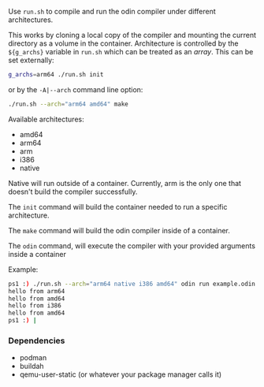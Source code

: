 Use `run.sh` to compile and run the odin compiler under different architectures.

This works by cloning a local copy of the compiler and mounting the current directory
as a volume in the container.  Architecture is controlled by the `${g_archs}`
variable in `run.sh` which can be treated as an *array*.  This can be set externally:

```sh
g_archs=arm64 ./run.sh init
```

or by the `-A|--arch` command line option:

```sh
./run.sh --arch="arm64 amd64" make
```

Available architectures:
* amd64
* arm64
* arm
* i386
* native

Native will run outside of a container. Currently, arm is the only one that doesn't
build the compiler successfully.

The `init` command will build the container needed to run a specific architecture.

The `make` command will build the odin compiler inside of a container.

The `odin` command, will execute the compiler with your provided arguments inside a container

Example:

```sh
ps1 :) ./run.sh --arch="arm64 native i386 amd64" odin run example.odin -file
hello from arm64
hello from amd64
hello from i386
hello from amd64
ps1 :) |
```

### Dependencies
* podman
* buildah
* qemu-user-static (or whatever your package manager calls it)
